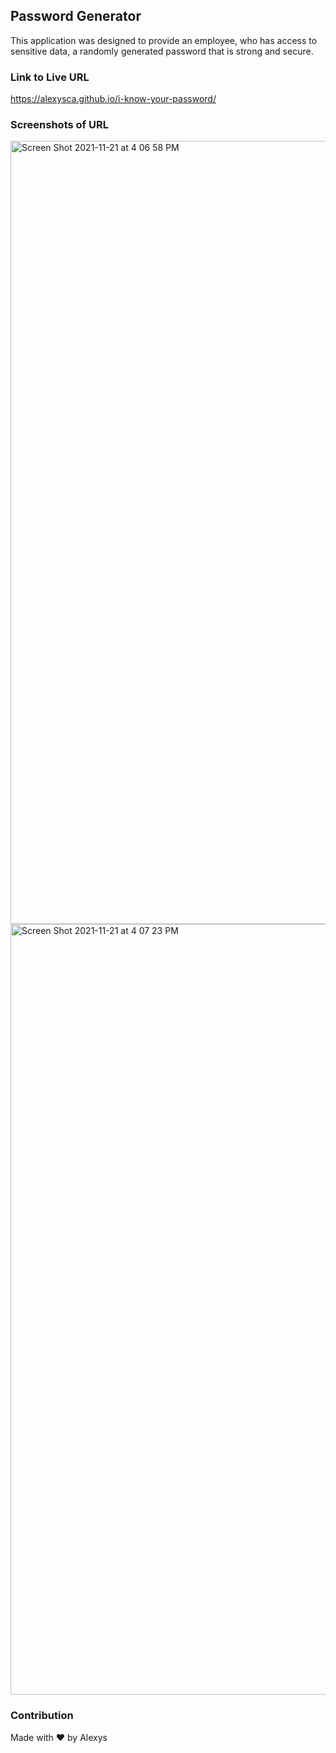 ## Password Generator 
This application was designed to provide an employee, who has access to sensitive data, a randomly generated password that is strong and secure. 

### Link to Live URL

https://alexysca.github.io/i-know-your-password/

### Screenshots of URL

<img width="1253" alt="Screen Shot 2021-11-21 at 4 06 58 PM" src="https://user-images.githubusercontent.com/92767735/142779015-8f115d29-d71b-4752-b3e7-2d2c9b57a79c.png">

<img width="1233" alt="Screen Shot 2021-11-21 at 4 07 23 PM" src="https://user-images.githubusercontent.com/92767735/142779016-00bfa0b5-cd93-489a-b4ad-13c1e540cc2b.png">

### Contribution
Made with ❤️ by Alexys
